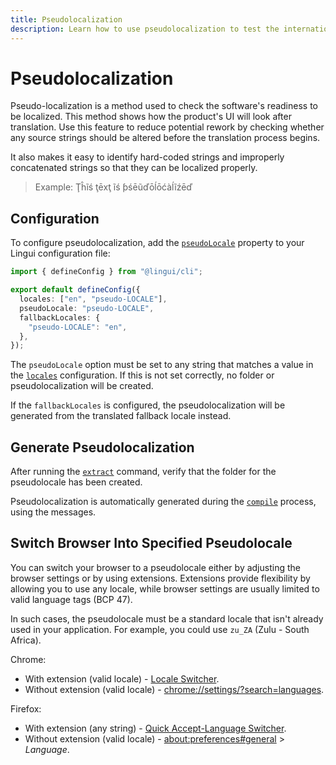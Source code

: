 ```yaml
---
title: Pseudolocalization
description: Learn how to use pseudolocalization to test the internationalization aspects of your application with Lingui
---
```


# Pseudolocalization

Pseudo-localization is a method used to check the software's readiness to be localized. This method shows how the product's UI will look after translation. Use this feature to reduce potential rework by checking whether any source strings should be altered before the translation process begins.

It also makes it easy to identify hard-coded strings and improperly concatenated strings so that they can be localized properly.

> Example: Ţĥĩś ţēxţ ĩś ƥśēũďōĺōćàĺĩźēď

## Configuration

To configure pseudolocalization, add the [`pseudoLocale`](/ref/conf#pseudolocale) property to your Lingui configuration file:

```ts title="lingui.config.{ts,js}"
import { defineConfig } from "@lingui/cli";

export default defineConfig({
  locales: ["en", "pseudo-LOCALE"],
  pseudoLocale: "pseudo-LOCALE",
  fallbackLocales: {
    "pseudo-LOCALE": "en",
  },
});
```

The `pseudoLocale` option must be set to any string that matches a value in the [`locales`](/ref/conf#locales) configuration. If this is not set correctly, no folder or pseudolocalization will be created.

If the `fallbackLocales` is configured, the pseudolocalization will be generated from the translated fallback locale instead.

## Generate Pseudolocalization

After running the [`extract`](/ref/cli#extract) command, verify that the folder for the pseudolocale has been created.

Pseudolocalization is automatically generated during the [`compile`](/ref/cli#compile) process, using the messages.

## Switch Browser Into Specified Pseudolocale

You can switch your browser to a pseudolocale either by adjusting the browser settings or by using extensions. Extensions provide flexibility by allowing you to use any locale, while browser settings are usually limited to valid language tags (BCP 47).

In such cases, the pseudolocale must be a standard locale that isn't already used in your application. For example, you could use `zu_ZA` (Zulu - South Africa).

Chrome:

- With extension (valid locale) - [Locale Switcher](https://chrome.google.com/webstore/detail/locale-switcher/kngfjpghaokedippaapkfihdlmmlafcc).
- Without extension (valid locale) - [chrome://settings/?search=languages](chrome://settings/?search=languages).

Firefox:

- With extension (any string) - [Quick Accept-Language Switcher](https://addons.mozilla.org/en-GB/firefox/addon/quick-accept-language-switc/?src=search).
- Without extension (valid locale) - [about:preferences#general](about:preferences#general) > _Language_.
